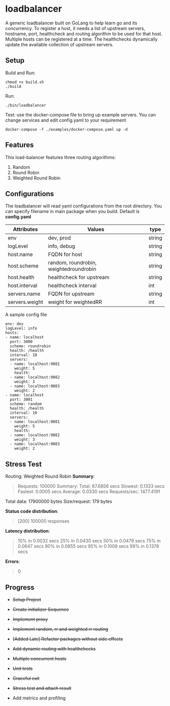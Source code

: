 # loadbalancer
A generic loadbalancer built on GoLang to help learn go and its concurrency. To register a host, it needs a list of upstream servers, hostname, port, healthcheck and routing algorithm to be used for that host. Multiple hosts can be registered at a time. The healthchecks dynamically update the available collection of upstream servers. 

## Setup
Build and Run: 
```
chmod +x build.sh
./build
```
Run:
```
./bin/loadbalancer
```
Test:
use the docker-compose file to bring up example servers. You can change services and edit config.yaml to your requirement
```
docker-compose -f ./examples/docker-compose.yaml up -d 
```
## Features
This load-balancer features three routing algorithms:
1. Random
2. Round Robin
3. Weighted Round Robin

## Configurations
The loadbalancer will read yaml configurations from the root directory. You can specify filename in main package when you build. Default is **config.yaml**

| Attributes 	|  Values 	| type
|---	|---	|---
|  env 	|   	dev, prod | string
|  logLevel 	|   info, debug |	string
|   host.name	|   FQDN for host|   string
|   host.scheme	|   random, roundrobin, weightedroundrobin | string
|   host.health	|   healthcheck for upstream | string
|   host.interval	|   healthcheck interval | int
|   servers.name	| FQDN for upstream | string
|   servers.weight	| weight for weightedRR | int


A sample config file
```
env: dev
logLevel: info
hosts: 
- name: localhost 
  port: 3000
  scheme: roundrobin
  health: /health
  interval: 10
  servers:
  - name: localhost:9081
    weight: 5
    health: 
  - name: localhost:9082
    weight: 3
  - name: localhost:9083
    weight: 2
- name: localhost 
  port: 3001
  scheme: random
  health: /health
  interval: 10
  servers:
  - name: localhost:9081
    weight: 5
    health: 
  - name: localhost:9082
    weight: 3
  - name: localhost:9083
    weight: 2

```
## Stress Test
Routing: Weighted Round Robin
**Summary**:
>Requests: 100000
Summary:
  Total:	67.6856 secs
  Slowest:	0.1333 secs
  Fastest:	0.0005 secs
  Average:	0.0330 secs
  Requests/sec:	1477.4191
  
  Total data:	17900000 bytes
  Size/request:	179 bytes

**Status code distribution**:
>[200]	100000 responses

**Latency distribution**:
> 10% in 0.0032 secs
  25% in 0.0430 secs
  50% in 0.0479 secs
  75% in 0.0647 secs
  90% in 0.0855 secs
  95% in 0.1009 secs
  99% in 0.1376 secs

**Errors**:
 > 0

## Progress
* ~~Setup Project~~

* ~~Create initializer Sequence~~

* ~~Implement proxy~~

* ~~Implement random, rr and weighted rr routing~~

* ~~[Added Late] Refactor packages without side effects~~

* ~~Add dynamic routing with healthchecks~~

* ~~Multiple concurrent hosts~~

* ~~Unit tests~~

* ~~Graceful exit~~

* ~~Stress test and attach result~~

* Add metrics and profiling
